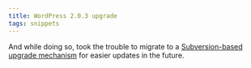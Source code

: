 ```yaml
---
title: WordPress 2.0.3 upgrade
tags: snippets
---
```


And while doing so, took the trouble to migrate to a [Subversion-based upgrade mechanism](http://typechecked.net/a/knowledge-base/archives/2006/06/wordpress_updat.php) for easier updates in the future.
